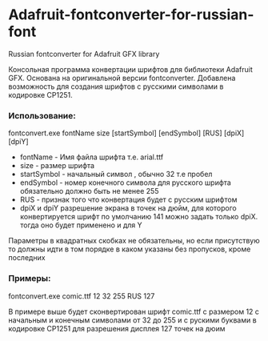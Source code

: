 # Adafruit-fontconverter-for-russian-font
Russian fontconverter for Adafruit GFX library

Консольная программа конвертации шрифтов для библиотеки Adafruit GFX. Основана на оригинальной версии fontconverter. 
Добавлена возможность для создания шрифтов с русскими символами в кодировке CP1251.

### Использование:

fontconvert.exe fontName size [startSymbol] [endSymbol] [RUS] [dpiX] [dpiY]
 - fontName - Имя файла шрифта т.е. arial.ttf
- size - размер шрифта
 - startSymbol - начальный символ , обычно 32 т.е пробел
 - endSymbol - номер конечного символа для русского шрифта обязательно должно быть не менее 255
 - RUS - признак того что конвертация будет с русским шрифтом
 - dpiX и dpiY разрешение экрана в точек на дюйм, для которого конвертируется шрифт по умолчанию 141 можно задать только dpiX. тогда оно будет применено и для Y

  Параметры в квадратных скобках не обязательны, но если присутствую то должны идти в том порядке в каком указаны без пропусков, кроме последних
### Примеры:
fontconvert.exe comic.ttf 12 32 255 RUS 127

  В примере выше будет сконвертирован шрифт comic.ttf с размером 12 с начальным и конечным символами от 32 до 255 и с рускими буквами в кодировке СP1251 
для разрешения дисплея 127 точек на дюим
